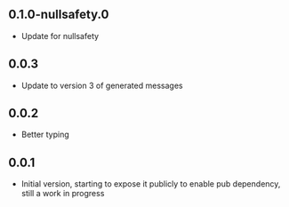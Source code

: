 ## 0.1.0-nullsafety.0
- Update for nullsafety
  
## 0.0.3
- Update to version 3 of generated messages

## 0.0.2
- Better typing

## 0.0.1
- Initial version, starting to expose it publicly to enable pub dependency, still a work in progress